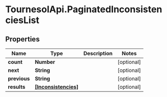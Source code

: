 # TournesolApi.PaginatedInconsistenciesList

## Properties

Name | Type | Description | Notes
------------ | ------------- | ------------- | -------------
**count** | **Number** |  | [optional] 
**next** | **String** |  | [optional] 
**previous** | **String** |  | [optional] 
**results** | [**[Inconsistencies]**](Inconsistencies.md) |  | [optional] 


